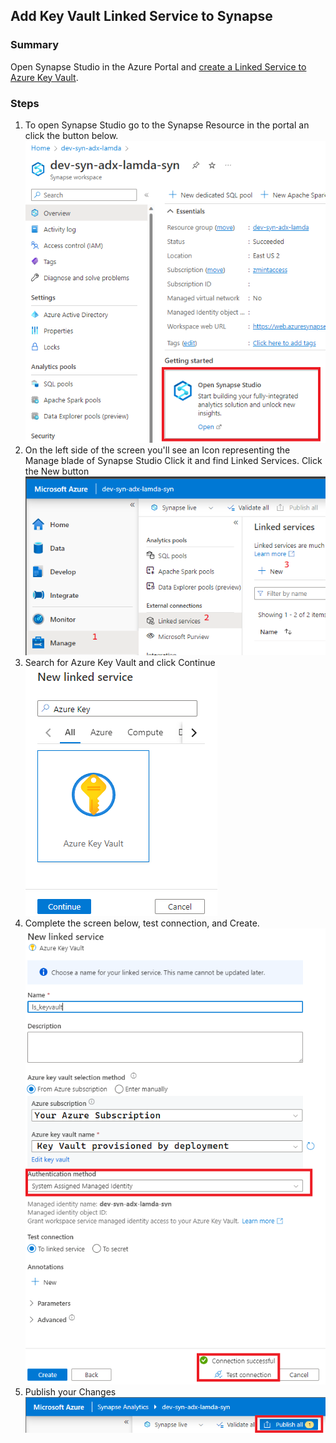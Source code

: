 ## Add Key Vault Linked Service to Synapse
### Summary
Open Synapse Studio in the Azure Portal and [create a Linked Service to Azure Key Vault](https://learn.microsoft.com/en-us/azure/data-factory/store-credentials-in-key-vault).

### Steps 
1) To open Synapse Studio go to the Synapse Resource in the portal an click the button below.
![](./../images/OpenSynStudio.png)
2) On the left side of the screen you'll see an Icon representing the Manage blade of Synapse Studio Click it and find Linked Services. Click the New button
![](./../images/addLinkedService.png)
3) Search for Azure Key Vault and click Continue
![](../images/addLinkedService01.png)
4) Complete the screen below, test connection, and Create.
![](../images/addLinkedService02.png)
5) Publish your Changes
![](../images/addLinkedService03.png)